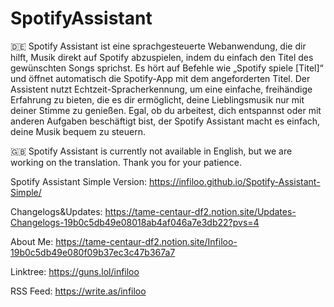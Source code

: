 # SpotifyAssistant

🇩🇪 Spotify Assistant ist eine sprachgesteuerte Webanwendung, die dir hilft, Musik direkt auf Spotify abzuspielen, indem du einfach den Titel des gewünschten Songs sprichst. Es hört auf Befehle wie „Spotify spiele [Titel]“ und öffnet automatisch die Spotify-App mit dem angeforderten Titel. Der Assistent nutzt Echtzeit-Spracherkennung, um eine einfache, freihändige Erfahrung zu bieten, die es dir ermöglicht, deine Lieblingsmusik nur mit deiner Stimme zu genießen. Egal, ob du arbeitest, dich entspannst oder mit anderen Aufgaben beschäftigt bist, der Spotify Assistant macht es einfach, deine Musik bequem zu steuern.

🇬🇧 Spotify Assistant is currently not available in English, but we are working on the translation. Thank you for your patience.

Spotify Assistant Simple Version: https://infiloo.github.io/Spotify-Assistant-Simple/ 

Changelogs&Updates: https://tame-centaur-df2.notion.site/Updates-Changelogs-19b0c5db49e08018ab4af046a7e3db22?pvs=4

About Me: https://tame-centaur-df2.notion.site/Infiloo-19b0c5db49e080f09b37ec3c47b367a7

Linktree: https://guns.lol/infiloo

RSS Feed: https://write.as/infiloo
